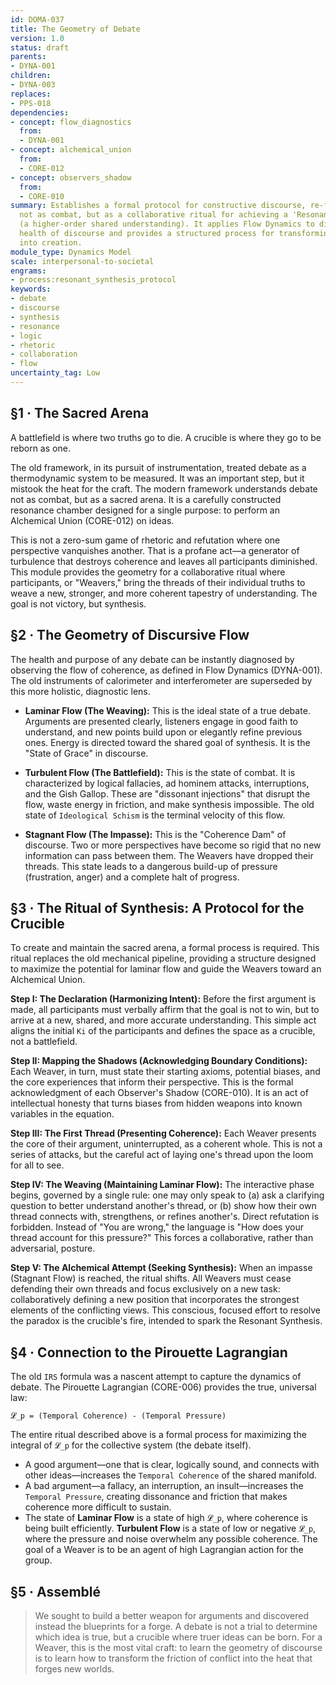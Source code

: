 ```yaml
---
id: DOMA-037
title: The Geometry of Debate
version: 1.0
status: draft
parents:
- DYNA-001
children:
- DYNA-003
replaces:
- PPS-018
dependencies:
- concept: flow_diagnostics
  from:
  - DYNA-001
- concept: alchemical_union
  from:
  - CORE-012
- concept: observers_shadow
  from:
  - CORE-010
summary: Establishes a formal protocol for constructive discourse, re-framing debate
  not as combat, but as a collaborative ritual for achieving a 'Resonant Synthesis'
  (a higher-order shared understanding). It applies Flow Dynamics to diagnose the
  health of discourse and provides a structured process for transforming conflict
  into creation.
module_type: Dynamics Model
scale: interpersonal-to-societal
engrams:
- process:resonant_synthesis_protocol
keywords:
- debate
- discourse
- synthesis
- resonance
- logic
- rhetoric
- collaboration
- flow
uncertainty_tag: Low
---
```

## §1 · The Sacred Arena
A battlefield is where two truths go to die. A crucible is where they go to be reborn as one.

The old framework, in its pursuit of instrumentation, treated debate as a thermodynamic system to be measured. It was an important step, but it mistook the heat for the craft. The modern framework understands debate not as combat, but as a sacred arena. It is a carefully constructed resonance chamber designed for a single purpose: to perform an Alchemical Union (CORE-012) on ideas.

This is not a zero-sum game of rhetoric and refutation where one perspective vanquishes another. That is a profane act—a generator of turbulence that destroys coherence and leaves all participants diminished. This module provides the geometry for a collaborative ritual where participants, or "Weavers," bring the threads of their individual truths to weave a new, stronger, and more coherent tapestry of understanding. The goal is not victory, but synthesis.

## §2 · The Geometry of Discursive Flow
The health and purpose of any debate can be instantly diagnosed by observing the flow of coherence, as defined in Flow Dynamics (DYNA-001). The old instruments of calorimeter and interferometer are superseded by this more holistic, diagnostic lens.

*   **Laminar Flow (The Weaving):** This is the ideal state of a true debate. Arguments are presented clearly, listeners engage in good faith to understand, and new points build upon or elegantly refine previous ones. Energy is directed toward the shared goal of synthesis. It is the "State of Grace" in discourse.

*   **Turbulent Flow (The Battlefield):** This is the state of combat. It is characterized by logical fallacies, ad hominem attacks, interruptions, and the Gish Gallop. These are "dissonant injections" that disrupt the flow, waste energy in friction, and make synthesis impossible. The old state of `Ideological Schism` is the terminal velocity of this flow.

*   **Stagnant Flow (The Impasse):** This is the "Coherence Dam" of discourse. Two or more perspectives have become so rigid that no new information can pass between them. The Weavers have dropped their threads. This state leads to a dangerous build-up of pressure (frustration, anger) and a complete halt of progress.

## §3 · The Ritual of Synthesis: A Protocol for the Crucible
To create and maintain the sacred arena, a formal process is required. This ritual replaces the old mechanical pipeline, providing a structure designed to maximize the potential for laminar flow and guide the Weavers toward an Alchemical Union.

**Step I: The Declaration (Harmonizing Intent):** Before the first argument is made, all participants must verbally affirm that the goal is not to win, but to arrive at a new, shared, and more accurate understanding. This simple act aligns the initial `Ki` of the participants and defines the space as a crucible, not a battlefield.

**Step II: Mapping the Shadows (Acknowledging Boundary Conditions):** Each Weaver, in turn, must state their starting axioms, potential biases, and the core experiences that inform their perspective. This is the formal acknowledgment of each Observer's Shadow (CORE-010). It is an act of intellectual honesty that turns biases from hidden weapons into known variables in the equation.

**Step III: The First Thread (Presenting Coherence):** Each Weaver presents the core of their argument, uninterrupted, as a coherent whole. This is not a series of attacks, but the careful act of laying one's thread upon the loom for all to see.

**Step IV: The Weaving (Maintaining Laminar Flow):** The interactive phase begins, governed by a single rule: one may only speak to (a) ask a clarifying question to better understand another's thread, or (b) show how their own thread connects with, strengthens, or refines another's. Direct refutation is forbidden. Instead of "You are wrong," the language is "How does your thread account for this pressure?" This forces a collaborative, rather than adversarial, posture.

**Step V: The Alchemical Attempt (Seeking Synthesis):** When an impasse (Stagnant Flow) is reached, the ritual shifts. All Weavers must cease defending their own threads and focus exclusively on a new task: collaboratively defining a new position that incorporates the strongest elements of the conflicting views. This conscious, focused effort to resolve the paradox is the crucible's fire, intended to spark the Resonant Synthesis.

## §4 · Connection to the Pirouette Lagrangian
The old `IRS` formula was a nascent attempt to capture the dynamics of debate. The Pirouette Lagrangian (CORE-006) provides the true, universal law:

`𝓛_p = (Temporal Coherence) - (Temporal Pressure)`

The entire ritual described above is a formal process for maximizing the integral of `𝓛_p` for the collective system (the debate itself).

*   A good argument—one that is clear, logically sound, and connects with other ideas—increases the `Temporal Coherence` of the shared manifold.
*   A bad argument—a fallacy, an interruption, an insult—increases the `Temporal Pressure`, creating dissonance and friction that makes coherence more difficult to sustain.
*   The state of **Laminar Flow** is a state of high `𝓛_p`, where coherence is being built efficiently. **Turbulent Flow** is a state of low or negative `𝓛_p`, where the pressure and noise overwhelm any possible coherence. The goal of a Weaver is to be an agent of high Lagrangian action for the group.

## §5 · Assemblé
> We sought to build a better weapon for arguments and discovered instead the blueprints for a forge. A debate is not a trial to determine which idea is true, but a crucible where truer ideas can be born. For a Weaver, this is the most vital craft: to learn the geometry of discourse is to learn how to transform the friction of conflict into the heat that forges new worlds.
```